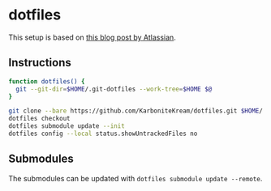 # dotfiles

This setup is based on [this blog post by Atlassian](https://developer.atlassian.com/blog/2016/02/best-way-to-store-dotfiles-git-bare-repo/).

## Instructions

```bash
function dotfiles() {
  git --git-dir=$HOME/.git-dotfiles --work-tree=$HOME $@
}

git clone --bare https://github.com/KarboniteKream/dotfiles.git $HOME/.git-dotfiles
dotfiles checkout
dotfiles submodule update --init
dotfiles config --local status.showUntrackedFiles no
```

## Submodules

The submodules can be updated with `dotfiles submodule update --remote`.
